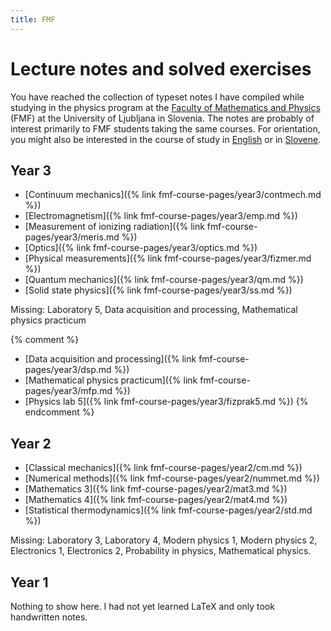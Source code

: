 ```yaml
---
title: FMF
---
```

# Lecture notes and solved exercises
You have reached the collection of typeset notes I have compiled while studying in the physics program at the [Faculty of Mathematics and Physics](https://www.fmf.uni-lj.si/en/) (FMF) at the University of Ljubljana in Slovenia. The notes are probably of interest primarily to FMF students taking the same courses. For orientation, you might also be interested in the course of study in [English](https://www.fmf.uni-lj.si/en/study-physics/programmes/1Fiz/2020/7000777/) or in [Slovene](https://www.fmf.uni-lj.si/sl/studij-fizike/programi/1Fiz/2020/7000777/).


## Year 3
- [Continuum mechanics]({% link fmf-course-pages/year3/contmech.md %})
- [Electromagnetism]({% link fmf-course-pages/year3/emp.md %})
- [Measurement of ionizing radiation]({% link fmf-course-pages/year3/meris.md %})
- [Optics]({% link fmf-course-pages/year3/optics.md %})
- [Physical measurements]({% link fmf-course-pages/year3/fizmer.md %})
- [Quantum mechanics]({% link fmf-course-pages/year3/qm.md %})
- [Solid state physics]({% link fmf-course-pages/year3/ss.md %})

Missing: Laboratory 5, Data acquisition and processing, Mathematical physics practicum

{% comment %} 
- [Data acquisition and processing]({% link fmf-course-pages/year3/dsp.md %})
- [Mathematical physics practicum]({% link fmf-course-pages/year3/mfp.md %})
- [Physics lab 5]({% link fmf-course-pages/year3/fizprak5.md %})
{% endcomment %}

## Year 2
- [Classical mechanics]({% link fmf-course-pages/year2/cm.md %})
- [Numerical methods]({% link fmf-course-pages/year2/nummet.md %})
- [Mathematics 3]({% link fmf-course-pages/year2/mat3.md %})
- [Mathematics 4]({% link fmf-course-pages/year2/mat4.md %})
- [Statistical thermodynamics]({% link fmf-course-pages/year2/std.md %})

Missing: Laboratory 3, Laboratory 4, Modern physics 1, Modern physics 2, Electronics 1, Electronics 2, Probability in physics, Mathematical physics.

## Year 1
Nothing to show here. I had not yet learned LaTeX and only took handwritten notes.
